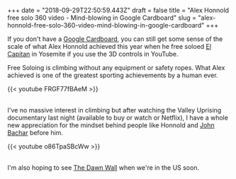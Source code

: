 +++
date = "2018-09-29T22:50:59.443Z"
draft = false
title = "Alex Honnold free solo 360 video - Mind-blowing in Google Cardboard"
slug = "alex-honnold-free-solo-360-video-mind-blowing-in-google-cardboard"
+++

If you don't have a [Google Cardboard](https://vr.google.com/cardboard/), you can still get some sense of the scale of what Alex Honnold achieved this year when he free soloed [El Capitan](https://en.wikipedia.org/wiki/El_Capitan) in Yosemite if you use the 3D controls in YouTube.

Free Soloing is climbing without any equipment or safety ropes. What Alex achieved is one of the greatest sporting achievements by a human ever.

{{< youtube FRGF77fBAeM >}}  
&nbsp;
&nbsp;  

I've no massive interest in climbing but after watching the Valley Uprising documentary last night (available to buy or watch or Netflix), I have a whole new appreciation for the mindset behind people like Honnold and [John Bachar](https://en.wikipedia.org/wiki/John_Bachar) before him.

{{< youtube o86TpaSBcWw >}}    
&nbsp;
&nbsp;  

I'm also hoping to see [The Dawn Wall](http://www.dawnwall-film.com/) when we're in the US soon.
